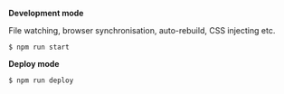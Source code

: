 **Development mode**

File watching, browser synchronisation, auto-rebuild, CSS injecting etc.
```shell
$ npm run start
```

**Deploy mode**

```shell
$ npm run deploy
```
